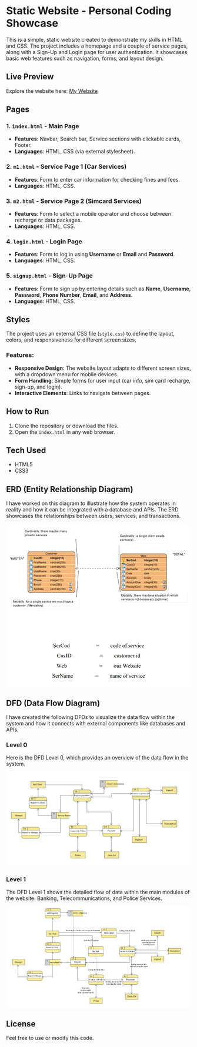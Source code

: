# Static Website - Personal Coding Showcase

This is a simple, static website created to demonstrate my skills in HTML and CSS. The project includes a homepage and a couple of service pages, along with a Sign-Up and Login page for user authentication. It showcases basic web features such as navigation, forms, and layout design. 

## Live Preview  
Explore the website here: [My Website](https://sooma-hey.github.io/webproject/)


## Pages

### 1. `index.html` - Main Page
- **Features**: Navbar, Search bar, Service sections with clickable cards, Footer.
- **Languages**: HTML, CSS (via external stylesheet).

### 2. `m1.html` - Service Page 1 (Car Services)
- **Features**: Form to enter car information for checking fines and fees.
- **Languages**: HTML, CSS.

### 3. `m2.html` - Service Page 2 (Simcard Services)
- **Features**: Form to select a mobile operator and choose between recharge or data packages.
- **Languages**: HTML, CSS.

### 4. `login.html` - Login Page
- **Features**: Form to log in using **Username** or **Email** and **Password**.
- **Languages**: HTML, CSS.

### 5. `signup.html` - Sign-Up Page
- **Features**: Form to sign up by entering details such as **Name**, **Username**, **Password**, **Phone Number**, **Email**, and **Address**.
- **Languages**: HTML, CSS.

## Styles
The project uses an external CSS file (`style.css`) to define the layout, colors, and responsiveness for different screen sizes.

### Features:
- **Responsive Design**: The website layout adapts to different screen sizes, with a dropdown menu for mobile devices.
- **Form Handling**: Simple forms for user input (car info, sim card recharge, sign-up, and login).
- **Interactive Elements**: Links to navigate between pages.

## How to Run
1. Clone the repository or download the files.
2. Open the `index.html` in any web browser.

## Tech Used
- HTML5
- CSS3

## ERD (Entity Relationship Diagram)
I have worked on this diagram to illustrate how the system operates in reality and how it can be integrated with a database and APIs. The ERD showcases the relationships between users, services, and transactions.

![ERD Diagram](ERD.png)  <!-- Replace with your ERD image file -->

## DFD (Data Flow Diagram)
I have created the following DFDs to visualize the data flow within the system and how it connects with external components like databases and APIs.

### Level 0
Here is the DFD Level 0, which provides an overview of the data flow in the system.

![DFD Level 0](DFD0.jpg)  <!-- Replace with your DFD Level 0 image file -->

### Level 1
The DFD Level 1 shows the detailed flow of data within the main modules of the website: Banking, Telecommunications, and Police Services.

![DFD Level 1](DFD1.jpg)  <!-- Replace with your DFD Level 1 image file -->


## License
Feel free to use or modify this code.
